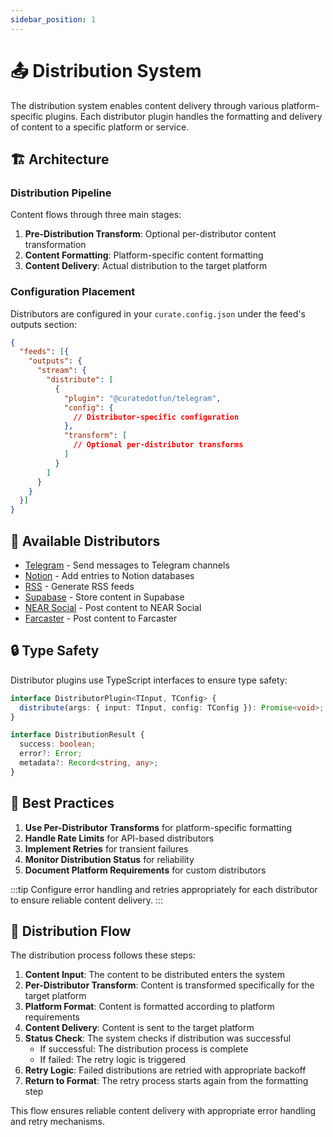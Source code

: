 ```yaml
---
sidebar_position: 1
---
```


# 📤 Distribution System

The distribution system enables content delivery through various platform-specific plugins. Each distributor plugin handles the formatting and delivery of content to a specific platform or service.

## 🏗️ Architecture

### Distribution Pipeline

Content flows through three main stages:

1. **Pre-Distribution Transform**: Optional per-distributor content transformation
2. **Content Formatting**: Platform-specific content formatting
3. **Content Delivery**: Actual distribution to the target platform

### Configuration Placement

Distributors are configured in your `curate.config.json` under the feed's outputs section:

```json
{
  "feeds": [{
    "outputs": {
      "stream": {
        "distribute": [
          {
            "plugin": "@curatedotfun/telegram",
            "config": {
              // Distributor-specific configuration
            },
            "transform": [
              // Optional per-distributor transforms
            ]
          }
        ]
      }
    }
  }]
}
```

## 🔌 Available Distributors

- [Telegram](./telegram.md) - Send messages to Telegram channels
- [Notion](./notion.md) - Add entries to Notion databases
- [RSS](./rss.md) - Generate RSS feeds
- [Supabase](./supabase.md) - Store content in Supabase
- [NEAR Social](./near-social.md) - Post content to NEAR Social
- [Farcaster](./farcaster.md) - Post content to Farcaster

## 🔒 Type Safety

Distributor plugins use TypeScript interfaces to ensure type safety:

```typescript
interface DistributorPlugin<TInput, TConfig> {
  distribute(args: { input: TInput, config: TConfig }): Promise<void>;
}

interface DistributionResult {
  success: boolean;
  error?: Error;
  metadata?: Record<string, any>;
}
```

## 🚀 Best Practices

1. **Use Per-Distributor Transforms** for platform-specific formatting
2. **Handle Rate Limits** for API-based distributors
3. **Implement Retries** for transient failures
4. **Monitor Distribution Status** for reliability
5. **Document Platform Requirements** for custom distributors

:::tip
Configure error handling and retries appropriately for each distributor to ensure reliable content delivery.
:::

## 🔄 Distribution Flow

The distribution process follows these steps:

1. **Content Input**: The content to be distributed enters the system
2. **Per-Distributor Transform**: Content is transformed specifically for the target platform
3. **Platform Format**: Content is formatted according to platform requirements
4. **Content Delivery**: Content is sent to the target platform
5. **Status Check**: The system checks if distribution was successful
   - If successful: The distribution process is complete
   - If failed: The retry logic is triggered
6. **Retry Logic**: Failed distributions are retried with appropriate backoff
7. **Return to Format**: The retry process starts again from the formatting step

This flow ensures reliable content delivery with appropriate error handling and retry mechanisms.
